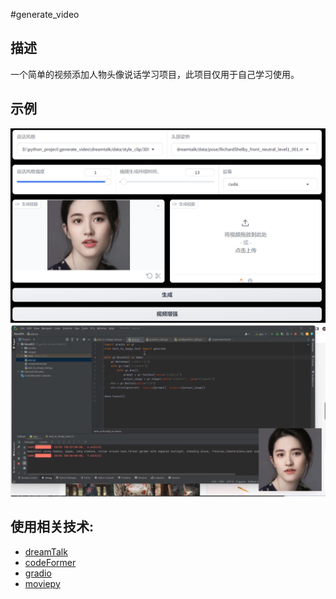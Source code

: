 #generate_video

## 描述

一个简单的视频添加人物头像说话学习项目，此项目仅用于自己学习使用。

## 示例

 ![1.png](assets/1.png)
 ![2.png](assets/2.png)

## 使用相关技术:
   - [dreamTalk](https://github.com/ali-vilab/dreamtalk)
   - [codeFormer](https://github.com/sczhou/CodeFormer)
   - [gradio](https://github.com/gradio-app/gradio)
   - [moviepy](https://github.com/Zulko/moviepy)
    